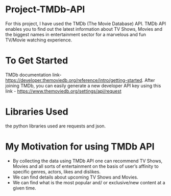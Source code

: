 # Project-TMDb-API
For this project, I have used the TMDb (The Movie Database) API.
TMDb API enables you to find out the latest information about TV Shows, Movies and the biggest names in entertainment sector for a marvelous and fun TV/Movie watching experience.

# To Get Started
TMDb documentation link- https://developer.themoviedb.org/reference/intro/getting-started.
After joining TMDb, you can easily generate a new developer API key using this link - https://www.themoviedb.org/settings/api/request

# Libraries Used 
the python libraries used are requests and json.

# My Motivation for using TMDb API
* By collecting the data using TMDb API one can recommend TV Shows, Movies and all sorts of entertainment on the basis of user’s affinity to specific genres, actors, likes and dislikes.
* We can find details about upcoming TV Shows and Movies.
* We can find what is the most popular and/ or exclusive/new content at a given time.
